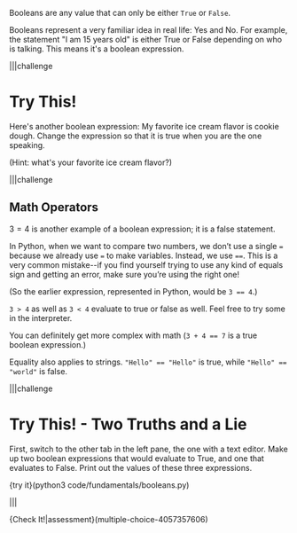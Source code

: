Booleans are any value that can only be either `True` or `False`.

Booleans represent a very familiar idea in real life: Yes and No. For example, the statement "I am 15 years old" is either True or False depending on who is talking. This means it's a boolean expression.

|||challenge
# Try This!

Here's another boolean expression: My favorite ice cream flavor is cookie dough. Change the expression so that it is true when you are the one speaking.

(Hint: what's your favorite ice cream flavor?)

|||challenge

## Math Operators

$3 = 4$ is another example of a boolean expression; it is a false statement. 

In Python, when we want to compare two numbers, we don’t use a single `=` because we already use `=` to make variables. Instead, we use `==`. This is a very common mistake--if you find yourself trying to use any kind of equals sign and getting an error, make sure you’re using the right one!

(So the earlier expression, represented in Python, would be `3 == 4`.)

`3 > 4` as well as `3 < 4` evaluate to true or false as well. Feel free to try some in the interpreter.

You can definitely get more complex with math (`3 + 4 == 7` is a true boolean expression.)

Equality also applies to strings. `"Hello" == "Hello"` is true, while `"Hello" == "world"` is false.

|||challenge
# Try This! - Two Truths and a Lie

First, switch to the other tab in the left pane, the one with a text editor. Make up two boolean expressions that would evaluate to True, and one that evaluates to False. Print out the values of these three expressions. 

{try it}(python3 code/fundamentals/booleans.py)

|||

{Check It!|assessment}(multiple-choice-4057357606)


